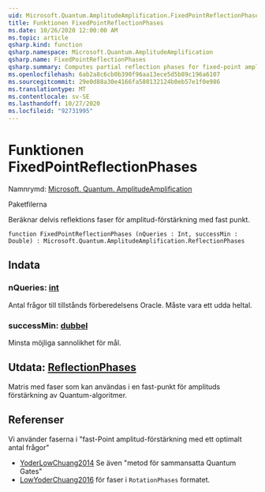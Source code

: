 ```yaml
---
uid: Microsoft.Quantum.AmplitudeAmplification.FixedPointReflectionPhases
title: Funktionen FixedPointReflectionPhases
ms.date: 10/26/2020 12:00:00 AM
ms.topic: article
qsharp.kind: function
qsharp.namespace: Microsoft.Quantum.AmplitudeAmplification
qsharp.name: FixedPointReflectionPhases
qsharp.summary: Computes partial reflection phases for fixed-point amplitude amplification.
ms.openlocfilehash: 6ab2a8c6cb0b390f96aa13ece5d5b89c196a6107
ms.sourcegitcommit: 29e0d88a30e4166fa580132124b0eb57e1f0e986
ms.translationtype: MT
ms.contentlocale: sv-SE
ms.lasthandoff: 10/27/2020
ms.locfileid: "92731995"
---
```

# <a name="fixedpointreflectionphases-function"></a>Funktionen FixedPointReflectionPhases

Namnrymd: [Microsoft. Quantum. AmplitudeAmplification](xref:Microsoft.Quantum.AmplitudeAmplification)

Paketfilerna [](https://nuget.org/packages/)


Beräknar delvis reflektions faser för amplitud-förstärkning med fast punkt.

```qsharp
function FixedPointReflectionPhases (nQueries : Int, successMin : Double) : Microsoft.Quantum.AmplitudeAmplification.ReflectionPhases
```


## <a name="input"></a>Indata

### <a name="nqueries--int"></a>nQueries: [int](xref:microsoft.quantum.lang-ref.int)

Antal frågor till tillstånds förberedelsens Oracle. Måste vara ett udda heltal.


### <a name="successmin--double"></a>successMin: [dubbel](xref:microsoft.quantum.lang-ref.double)

Minsta möjliga sannolikhet för mål.



## <a name="output--reflectionphases"></a>Utdata: [ReflectionPhases](xref:Microsoft.Quantum.AmplitudeAmplification.ReflectionPhases)

Matris med faser som kan användas i en fast-punkt för amplituds förstärkning av Quantum-algoritmer.

## <a name="references"></a>Referenser

Vi använder faserna i "fast-Point amplitud-förstärkning med ett optimalt antal frågor"

- [YoderLowChuang2014](https://arxiv.org/abs/1409.3305) Se även "metod för sammansatta Quantum Gates"
- [LowYoderChuang2016](https://arxiv.org/abs/1603.03996) för faser i `RotationPhases` formatet.